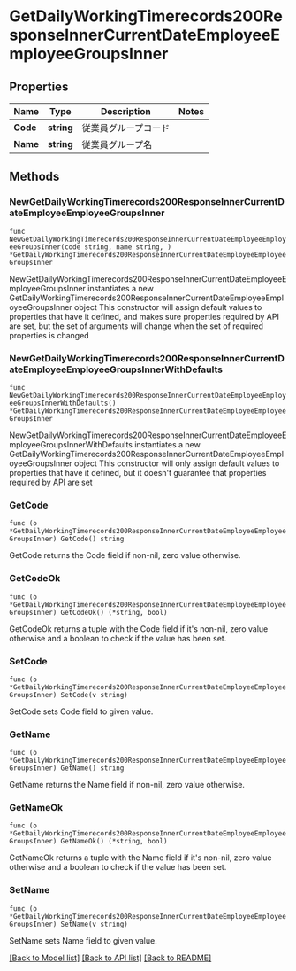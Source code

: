 # GetDailyWorkingTimerecords200ResponseInnerCurrentDateEmployeeEmployeeGroupsInner

## Properties

Name | Type | Description | Notes
------------ | ------------- | ------------- | -------------
**Code** | **string** | 従業員グループコード | 
**Name** | **string** | 従業員グループ名 | 

## Methods

### NewGetDailyWorkingTimerecords200ResponseInnerCurrentDateEmployeeEmployeeGroupsInner

`func NewGetDailyWorkingTimerecords200ResponseInnerCurrentDateEmployeeEmployeeGroupsInner(code string, name string, ) *GetDailyWorkingTimerecords200ResponseInnerCurrentDateEmployeeEmployeeGroupsInner`

NewGetDailyWorkingTimerecords200ResponseInnerCurrentDateEmployeeEmployeeGroupsInner instantiates a new GetDailyWorkingTimerecords200ResponseInnerCurrentDateEmployeeEmployeeGroupsInner object
This constructor will assign default values to properties that have it defined,
and makes sure properties required by API are set, but the set of arguments
will change when the set of required properties is changed

### NewGetDailyWorkingTimerecords200ResponseInnerCurrentDateEmployeeEmployeeGroupsInnerWithDefaults

`func NewGetDailyWorkingTimerecords200ResponseInnerCurrentDateEmployeeEmployeeGroupsInnerWithDefaults() *GetDailyWorkingTimerecords200ResponseInnerCurrentDateEmployeeEmployeeGroupsInner`

NewGetDailyWorkingTimerecords200ResponseInnerCurrentDateEmployeeEmployeeGroupsInnerWithDefaults instantiates a new GetDailyWorkingTimerecords200ResponseInnerCurrentDateEmployeeEmployeeGroupsInner object
This constructor will only assign default values to properties that have it defined,
but it doesn't guarantee that properties required by API are set

### GetCode

`func (o *GetDailyWorkingTimerecords200ResponseInnerCurrentDateEmployeeEmployeeGroupsInner) GetCode() string`

GetCode returns the Code field if non-nil, zero value otherwise.

### GetCodeOk

`func (o *GetDailyWorkingTimerecords200ResponseInnerCurrentDateEmployeeEmployeeGroupsInner) GetCodeOk() (*string, bool)`

GetCodeOk returns a tuple with the Code field if it's non-nil, zero value otherwise
and a boolean to check if the value has been set.

### SetCode

`func (o *GetDailyWorkingTimerecords200ResponseInnerCurrentDateEmployeeEmployeeGroupsInner) SetCode(v string)`

SetCode sets Code field to given value.


### GetName

`func (o *GetDailyWorkingTimerecords200ResponseInnerCurrentDateEmployeeEmployeeGroupsInner) GetName() string`

GetName returns the Name field if non-nil, zero value otherwise.

### GetNameOk

`func (o *GetDailyWorkingTimerecords200ResponseInnerCurrentDateEmployeeEmployeeGroupsInner) GetNameOk() (*string, bool)`

GetNameOk returns a tuple with the Name field if it's non-nil, zero value otherwise
and a boolean to check if the value has been set.

### SetName

`func (o *GetDailyWorkingTimerecords200ResponseInnerCurrentDateEmployeeEmployeeGroupsInner) SetName(v string)`

SetName sets Name field to given value.



[[Back to Model list]](../README.md#documentation-for-models) [[Back to API list]](../README.md#documentation-for-api-endpoints) [[Back to README]](../README.md)


